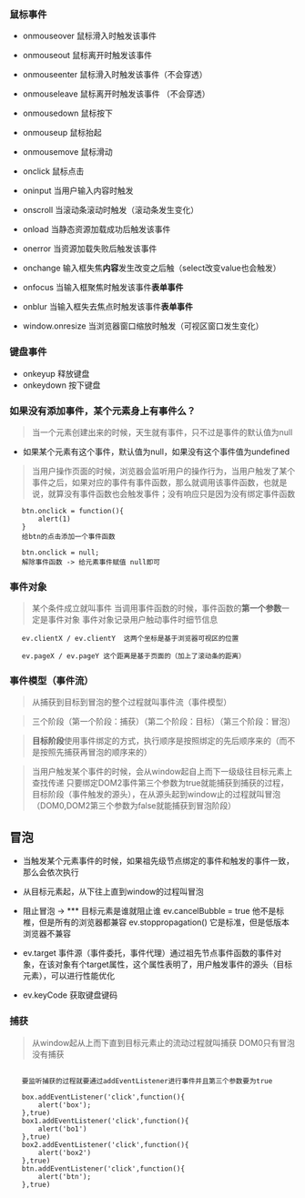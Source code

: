### 鼠标事件
+ onmouseover  鼠标滑入时触发该事件
+ onmouseout   鼠标离开时触发该事件
+ onmouseenter  鼠标滑入时触发该事件（不会穿透）
+ onmouseleave  鼠标离开时触发该事件 （不会穿透）


+ onmousedown  鼠标按下
+ onmouseup    鼠标抬起
+ onmousemove  鼠标滑动
+ onclick   鼠标点击

+ oninput  当用户输入内容时触发
+ onscroll  当滚动条滚动时触发（滚动条发生变化）

+ onload  当静态资源加载成功后触发该事件
+ onerror 当资源加载失败后触发该事件

+ onchange  输入框失焦**内容**发生改变之后触（select改变value也会触发）
+ onfocus 当输入框聚焦时触发该事件**表单事件**
+ onblur  当输入框失去焦点时触发该事件**表单事件**

+ window.onresize 当浏览器窗口缩放时触发（可视区窗口发生变化）

### 键盘事件
+ onkeyup  释放键盘       
+ onkeydown  按下键盘

### 如果没有添加事件，某个元素身上有事件么？

>当一个元素创建出来的时候，天生就有事件，只不过是事件的默认值为null

+ 如果某个元素有这个事件，默认值为null，如果没有这个事件值为undefined

> 当用户操作页面的时候，浏览器会监听用户的操作行为，当用户触发了某个事件之后，如果对应的事件有事件函数，那么就调用该事件函数，也就是说，就算没有事件函数也会触发事件；没有响应只是因为没有绑定事件函数

```
   btn.onclick = function(){
       alert(1)
   }
   给btn的点击添加一个事件函数

   btn.onclick = null;
   解除事件函数 -> 给元素事件赋值 null即可

```

### 事件对象
   > 某个条件成立就叫事件
   > 当调用事件函数的时候，事件函数的**第一个参数**一定是事件对象
   >事件对象记录用户触动事件时细节信息

```
   ev.clientX / ev.clientY  这两个坐标是基于浏览器可视区的位置

   ev.pageX / ev.pageY 这个距离是基于页面的（加上了滚动条的距离）

```

### 事件模型（事件流）

>从捕获到目标到冒泡的整个过程就叫事件流（事件模型）

>三个阶段（第一个阶段：捕获）（第二个阶段：目标）（第三个阶段：冒泡） 

>**目标阶段**使用事件绑定的方式，执行顺序是按照绑定的先后顺序来的（而不是按照先捕获再冒泡的顺序来的）

> 当用户触发某个事件的时候，会从window起自上而下一级级往目标元素上查找传递
只要绑定DOM2事件第三个参数为true就能捕获到捕获的过程，目标阶段（事件触发的源头），在从源头起到window止的过程就叫冒泡（DOM0,DOM2第三个参数为false就能捕获到冒泡阶段）

## 冒泡
+ 当触发某个元素事件的时候，如果祖先级节点绑定的事件和触发的事件一致，那么会依次执行

+ 从目标元素起，从下往上直到window的过程叫冒泡

- 阻止冒泡 -> *** 目标元素是谁就阻止谁
  ev.cancelBubble = true  他不是标椎，但是所有的浏览器都兼容
  ev.stoppropagation() 它是标准，但是低版本浏览器不兼容

- ev.target  事件源（事件委托，事件代理）通过祖先节点事件函数的事件对象，在该对象有个target属性，这个属性表明了，用户触发事件的源头（目标元素），可以进行性能优化

- ev.keyCode  获取键盘键码

### 捕获

>从window起从上而下直到目标元素止的流动过程就叫捕获
> DOM0只有冒泡没有捕获

```

   要监听捕获的过程就要通过addEventListener进行事件并且第三个参数要为true
   
   box.addEventListener('click',function(){
       alert('box');
   },true)
   box1.addEventListener('click',function(){
       alert('bo1')
   },true)
   box2.addEventListener('click',function(){
       alert('box2')
   },true)
   btn.addEventListener('click',function(){
       alert('btn');
   },true)

```